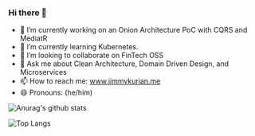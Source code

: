 ### Hi there 👋


- 🔭 I’m currently working on an Onion Architecture PoC with CQRS and MediatR
- 🌱 I’m currently learning Kubernetes.
- 👯 I’m looking to collaborate on FinTech OSS
- 💬 Ask me about Clean Architecture, Domain Driven Design, and Microservices
- 📫 How to reach me: www.jimmykurian.me
- 😄 Pronouns: (he/him)

![Anurag's github stats](https://github-readme-stats.vercel.app/api?username=jimmykurian&hide=contribs,stars&show_icons=true&theme=merko)

![Top Langs](https://github-readme-stats.vercel.app/api/top-langs/?username=jimmykurian&layout=compact&theme=merko)

